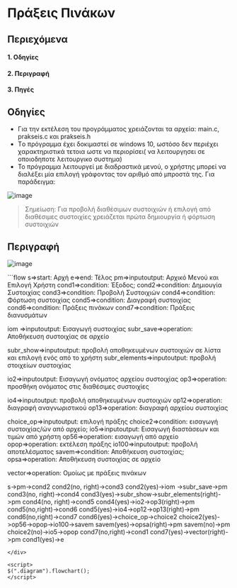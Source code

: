 # Πράξεις Πινάκων
## Περιεχόμενα
#### 1. Οδηγίες
#### 2. Περιγραφή
#### 3. Πηγές

## Οδηγίες
- Για την εκτέλεση του προγράμματος χρειάζονται τα αρχεία: main.c, prakseis.c και prakseis.h
- Τo πρόγραμμα έχει δοκιμαστεί σε windows 10, ωστόσο δεν περιέχει χαρακτηριστικά τετοια ωστε να περιορίσει( να λειτουργησει σε οποιοδηποτε λειτουργικο συστημα) 
- Το πρόγραμμα λειτουργεί με διαδραστικά μενού, ο χρήστης μπορεί να διαλέξει μία επιλογή γράφοντας τον αριθμό από μπροστά της. Για παράδειγμα:

![image](https://user-images.githubusercontent.com/97043061/150507535-1505374a-5cd1-4762-814a-806d5c2a1e81.png)

 > Σημείωση: Για προβολή διαθέσιμων συστοιχιών ή επιλογή από διαθέσιμες συστοιχίες χρειάζεται πρώτα δημιουργία ή φόρτωση συστοιχιών

## Περιγραφή

![image](https://user-images.githubusercontent.com/97043061/151072773-08e5df7e-779e-4856-9ac4-bb6406fb321b.png)



<div class="diagram">
```flow
s=>start:  Αρχή
e=>end: Τέλος
pm=>inputoutput: Αρχικό Μενού και
Επιλογή Χρήστη
cond1=>condition: Έξοδος;
cond2=>condition: Δημιουγία Συστοιχίας
cond3=>condition: Προβολή Συστοιχιών
cond4=>condition: Φόρτωση συστοιχίας
cond5=>condition: Διαγραφή συστοιχίας
cond6=>condition: Πράξεις πινάκων
cond7=>condition: Πράξεις διανυσμάτων

iom =>inputoutput: Εισαγωγή συστοιχίας
subr_save=>operation: Αποθήκευση συστοιχίας σε αρχείο

subr_show=>inputoutput: προβολή αποθηκευμένων 
συστοιχιών σε λίστα και 
επιλογή ενός από το χρήστη
subr_elements=>inputoutput: προβολή στοιχείων συστοιχίας

io2=>inputoutput: Εισαγωγή ονόματος αρχείου συστοιχίας
op3=>operation: προσθήκη ονόματος στις διαθέσιμες συστοιχίες

io4=>inputoutput: προβολή 
αποθηκευμένων συστοιχιών
op12=>operation: διαγραφή αναγνωριστικού
op13=>operation: διαγραφή αρχείου συστοιχίας

choice_op=>inputoutput: επιλογή πράξης
choice2=>condition: εισαγωγή συστοιχίας/ών 
από αρχείο;
io5=>inputoutput: Εισαγωγή διαστάσεων και τιμών από χρήστη
op56=>operation: εισαγωγή από αρχείο
opop=>operation: εκτέλεση πράξης
io100=>inputoutput: προβολή αποτελέσματος
savem=>condition: Αποθήκευση συστοιχίας;
opsa=>operation: Αποθήκευση συστοιχίας σε αρχείο

vector=>operation: Ομοίως με πράξεις πινάκων



s->pm->cond2
cond2(no, right)->cond3
cond2(yes)->iom ->subr_save->pm
cond3(no, right)->cond4
cond3(yes)->subr_show->subr_elements(right)->pm
cond4(no, right)->cond5
cond4(yes)->io2->op3(right)->pm
cond5(no,right)->cond6
cond5(yes)->io4->op12->op13(right)->pm
cond6(no,right)->cond7
cond6(yes)->choice_op->choice2
choice2(yes)->op56->opop->io100->savem
savem(yes)->opsa(right)->pm
savem(no)->pm
choice2(no)->io5->opop
cond7(no,right)->cond1
cond7(yes)->vector(right)->pm
cond1(yes)->e
```
</div>

<script>
$(".diagram").flowchart();
</script>
